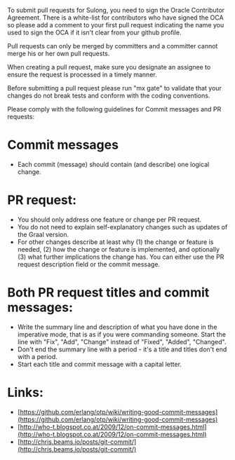 To submit pull requests for Sulong, you need to sign the Oracle
Contributor Agreement. There is a white-list for contributors who have
signed the OCA so please add a comment to your first pull request
indicating the name you used to sign the OCA if it isn't clear from
your github profile.

Pull requests can only be merged by committers and a committer cannot
merge his or her own pull requests.

When creating a pull request, make sure you designate an assignee to
ensure the request is processed in a timely manner.

Before submitting a pull request please run "mx gate" to validate that
your changes do not break tests and conform with the coding conventions.

Please comply with the following guidelines for Commit messages and PR
requests:

Commit messages
================

- Each commit (message) should contain (and describe) one logical change.

PR request:
===========

- You should only address one feature or change per PR request.
- You do not need to explain self-explanatory changes such as updates of
the Graal version.
- For other changes describe at least why (1) the change or feature is
needed, (2) how the change or feature is implemented, and optionally (3)
what further implications the change has. You can either use the PR
request description field or the commit message.

Both PR request titles and commit messages:
===========================================

- Write the summary line and description of what you have done in the
imperative mode, that is as if you were commanding someone. Start the
line with "Fix", "Add", "Change" instead of "Fixed", "Added", "Changed".
- Don't end the summary line with a period - it's a title and titles
don't end with a period.
- Start each title and commit message with a capital letter.

Links:
======

- [https://github.com/erlang/otp/wiki/writing-good-commit-messages](https://github.com/erlang/otp/wiki/writing-good-commit-messages)
- [http://who-t.blogspot.co.at/2009/12/on-commit-messages.html](http://who-t.blogspot.co.at/2009/12/on-commit-messages.html)
- [http://chris.beams.io/posts/git-commit/](http://chris.beams.io/posts/git-commit/)

